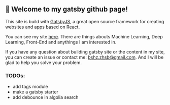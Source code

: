 

## 🚀 Welcome to my gatsby github page!

This site is build with [GatsbyJS](https://www.gatsbyjs.com), a great open source framework for creating websites and apps based on React.

You can see my site [here](https://blog.bshz.xyz). There are things abouts Machine Learning, Deep Learning, Front-End and anythings I am interested in.

If you have any question about building gatsby site or the content in my site, you can create an issue or contact me: bshz.zhsb@gmail.com. And I will be glad to help you solve your problem.

### TODOs:

- add tags module
- make a gatsby starter
- add debounce in algolia search